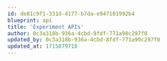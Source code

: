 ```yaml
---
id: de81c9f1-331d-4177-b7da-e947101992b4
blueprint: api
title: 'Experiment APIs'
author: 0c3a318b-936a-4cbd-8fdf-771a90c297f0
updated_by: 0c3a318b-936a-4cbd-8fdf-771a90c297f0
updated_at: 1715879718
---
```

